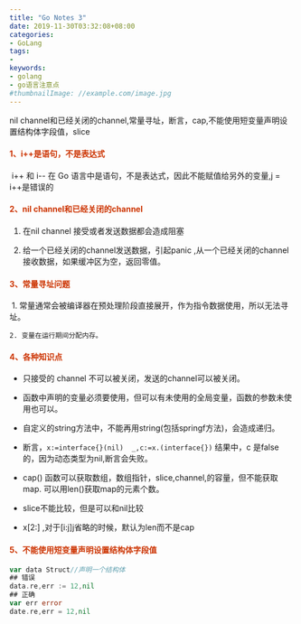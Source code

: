 ```yaml
---
title: "Go Notes 3"
date: 2019-11-30T03:32:08+08:00
categories:
- GoLang
tags:
- 
keywords:
- golang
- go语言注意点
#thumbnailImage: //example.com/image.jpg  
---
```


nil channel和已经关闭的channel,常量寻址，断言，cap,不能使用短变量声明设置结构体字段值，slice

<!--more-->

#### <font color=#CC3300>1、i++是语句，不是表达式</font>

​		i++ 和 i-- 在 Go 语言中是语句，不是表达式，因此不能赋值给另外的变量,j = 		i++是错误的

#### <font color=#CC3300>2、nil channel和已经关闭的channel</font>

1. 在nil channel 接受或者发送数据都会造成阻塞

2. 给一个已经关闭的channel发送数据，引起panic ,从一个已经关闭的channel接收数据，如果缓冲区为空，返回零值。

#### <font color=#CC3300>3、常量寻址问题</font>

​	1. 常量通常会被编译器在预处理阶段直接展开，作为指令数据使用，所以无法寻址。

	2. 变量在运行期间分配内存。



#### <font color=#CC3300>4、各种知识点</font>

- 只接受的 channel 不可以被关闭，发送的channel可以被关闭。

- 函数中声明的变量必须要使用，但可以有未使用的全局变量，函数的参数未使用也可以。

- 自定义的string方法中，不能再用string(包括springf方法)，会造成递归。

- 断言，`x:=interface{}(nil)  _,c:=x.(interface{})` 结果中，c 是false的，因为动态类型为nil,断言会失败。

- cap() 函数可以获取数组，数组指针，slice,channel,的容量，但不能获取 map.  可以用len()获取map的元素个数。

- slice不能比较，但是可以和nil比较

- x[2:] ,对于[i:j]j省略的时候，默认为len而不是cap
#### <font color=#CC3300>5、不能使用短变量声明设置结构体字段值</font>
```go
var data Struct//声明一个结构体
## 错误
data.re,err := 12,nil
## 正确
var err error
date.re,err = 12,nil
```










